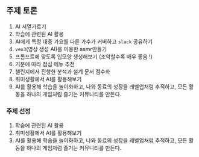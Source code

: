 ## 주제 토론

1. AI 서열가르기
2. 학습에 관련된 AI 활용
3. AI에게 특정 대중 가요를 다른 가수가 커버하고 `slack` 공유하기
4. `veo3`(영상 생성 AI)를 이용한 asmr만들기
5. 프롬프트에 맞도록 입모양 생성해보기 (조악할수록 매우 좋음 !)
6. 기분에 따라 점심 메뉴 추천
7. 챌린지에서 진행한 분석과 설계 문서 점수화
8. 취미생활에서 AI를 활용해보기
9. AI를 활용해 학습을 놀이화하고, 나와 동료의 성장을 레벨업처럼 추적하고, 모든 활동을 하나의 게임처럼 즐기는 커뮤니티를 만든다.

### 주제 선정

1. 학습에 관련된 AI 활용
2. 취미생활에서 AI를 활용해보기
3. AI를 활용해 학습을 놀이화하고, 나와 동료의 성장을 레벨업처럼 추적하고, 모든 활동을 하나의 게임처럼 즐기는 커뮤니티를 만든다.
